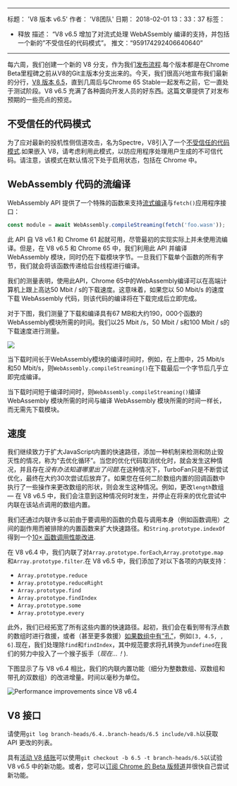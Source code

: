 ***

标题： 'V8 版本 v6.5'
作者： 'V8团队'
日期： 2018-02-01 13：33：37
标签：

*   释放
    描述： “V8 v6.5 增加了对流式处理 WebASsembly 编译的支持，并包括一个新的”不受信任的代码模式”。
    推文：“959174292406640640”

***

每六周，我们创建一个新的 V8 分支，作为我们[发布流程](/docs/release-process).每个版本都是在Chrome Beta里程碑之前从V8的Git主版本分支出来的。今天，我们很高兴地宣布我们最新的分行，[V8 版本 6.5](https://chromium.googlesource.com/v8/v8.git/+log/branch-heads/6.5)，直到几周后与Chrome 65 Stable一起发布之前，它一直处于测试阶段。V8 v6.5 充满了各种面向开发人员的好东西。这篇文章提供了对发布预期的一些亮点的预览。

## 不受信任的代码模式

为了应对最新的投机性侧信道攻击，名为Spectre，V8引入了一个[不受信任的代码模式](/docs/untrusted-code-mitigations).如果嵌入 V8，请考虑利用此模式，以防应用程序处理用户生成的不可信代码。请注意，该模式在默认情况下处于启用状态，包括在 Chrome 中。

## WebAssembly 代码的流编译

WebAssembly API 提供了一个特殊的函数来支持[流式编译](https://developers.google.com/web/updates/2018/04/loading-wasm)与`fetch()`应用程序接口：

```js
const module = await WebAssembly.compileStreaming(fetch('foo.wasm'));
```

此 API 自 V8 v6.1 和 Chrome 61 起就可用，尽管最初的实现实际上并未使用流编译。但是，在 V8 v6.5 和 Chrome 65 中，我们利用此 API 并编译 WebAssembly 模块，同时仍在下载模块字节。一旦我们下载单个函数的所有字节，我们就会将该函数传递给后台线程进行编译。

我们的测量表明，使用此API，Chrome 65中的WebAssembly编译可以在高端计算机上跟上高达50 Mbit / s的下载速度。这意味着，如果您以 50 Mbit/s 的速度下载 WebAssembly 代码，则该代码的编译将在下载完成后立即完成。

对于下图，我们测量了下载和编译具有67 MB和大约190，000个函数的WebAssembly模块所需的时间。我们以25 Mbit /s，50 Mbit / s和100 Mbit / s的下载速度进行测量。

![](../_img/v8-release-65/wasm-streaming-compilation.svg)

当下载时间长于WebAssembly模块的编译时间时，例如，在上图中，25 Mbit/s和50 Mbit/s，则`WebAssembly.compileStreaming()`在下载最后一个字节后几乎立即完成编译。

当下载时间短于编译时间时，则`WebAssembly.compileStreaming()`编译 WebAssembly 模块所需的时间与编译 WebAssembly 模块所需的时间一样长，而无需先下载模块。

## 速度

我们继续致力于扩大JavaScript内置的快速路径，添加一种机制来检测和防止毁灭性的情况，称为“去优化循环”。当您的优化代码取消优化时，就会发生这种情况，并且存在*没有办法知道哪里出了问题*.在这种情况下，TurboFan只是不断尝试优化，最终在大约30次尝试后放弃了。如果您在任何二阶数组内置的回调函数中执行了一些操作来更改数组的形状，则会发生这种情况。例如，更改`length`数组 — 在 V8 v6.5 中，我们会注意到这种情况何时发生，并停止在将来的优化尝试中内联在该站点调用的数组内置。

我们还通过内联许多以前由于要调用的函数的负载与调用本身（例如函数调用）之间的副作用而被排除的内置函数来扩大快速路径。和`String.prototype.indexOf`得到一个[10× 函数调用性能改进](https://bugs.chromium.org/p/v8/issues/detail?id=6270).

在 V8 v6.4 中，我们内联了对`Array.prototype.forEach`,`Array.prototype.map`和`Array.prototype.filter`.在 V8 v6.5 中，我们添加了对以下各项的内联支持：

*   `Array.prototype.reduce`
*   `Array.prototype.reduceRight`
*   `Array.prototype.find`
*   `Array.prototype.findIndex`
*   `Array.prototype.some`
*   `Array.prototype.every`

此外，我们已经拓宽了所有这些内置的快速路径。起初，我们会在看到带有浮点数的数组时进行救援，或者（甚至更多救援）[如果数组中有“孔”](/blog/elements-kinds)，例如`[3, 4.5, , 6]`.现在，我们处理除`find`和`findIndex`，其中规范要求将孔转换为`undefined`在我们的努力中投入了一个猴子扳手（*现在...！*).

下图显示了与 V8 v6.4 相比，我们的内联内置功能（细分为整数数组、双数组和带孔的双数组）的改进增量。时间以毫秒为单位。

![Performance improvements since V8 v6.4](../_img/v8-release-65/performance-improvements.svg)

## V8 接口

请使用`git log branch-heads/6.4..branch-heads/6.5 include/v8.h`以获取 API 更改的列表。

具有[活动 V8 结账](/docs/source-code#using-git)可以使用`git checkout -b 6.5 -t branch-heads/6.5`以试验 V8 v6.5 中的新功能。或者，您可以[订阅 Chrome 的 Beta 版频道](https://www.google.com/chrome/browser/beta.html)并很快自己尝试新功能。
